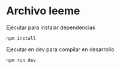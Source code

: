 # Archivo leeme

Ejecutar para instalar dependencias

```
npm install
```

Ejecutar en dev para compilar en desarrollo

```
npm run dev
```